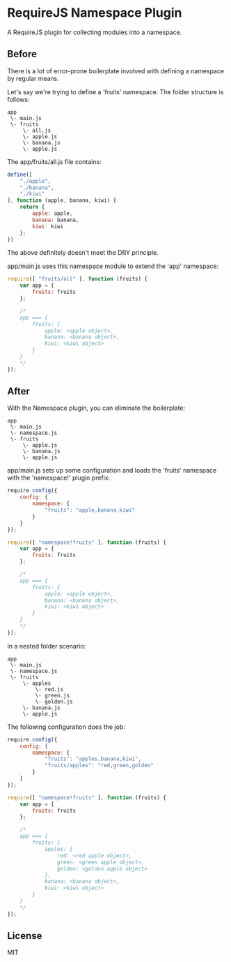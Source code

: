 # RequireJS Namespace Plugin
A RequireJS plugin for collecting modules into a namespace.

## Before

There is a lot of error-prone boilerplate involved with defining a namespace by regular means.

Let's say we're trying to define a 'fruits' namespace. The folder structure is follows:

```
app
 \- main.js
 \- fruits
     \- all.js
     \- apple.js
     \- banana.js
     \- apple.js
```

The app/fruits/all.js file contains:

```js
define([
    "./apple",
    "./banana",
    "./kiwi"
], function (apple, banana, kiwi) {
    return {
        apple: apple,
        banana: banana,
        kiwi: kiwi
    };
})
```

The above definitely doesn't meet the DRY principle.

app/main.js uses this namespace module to extend the 'app' namespace:

```js
require([ "fruits/all" ], function (fruits) {
    var app = {
        fruits: fruits
    };

    /*
    app === {
        fruits: {
            apple: <apple object>,
            banana: <banana object>,
            kiwi: <kiwi object>
        }
    }
    */
});
```

## After

With the Namespace plugin, you can eliminate the boilerplate:

```
app
 \- main.js
 \- namespace.js
 \- fruits
     \- apple.js
     \- banana.js
     \- apple.js
```

app/main.js sets up some configuration and loads the 'fruits' namespace with the 'namespace!' plugin prefix:

```js
require.config({
    config: {
        namespace: {
            "fruits": "apple,banana,kiwi"
        }
    }
});

require([ "namespace!fruits" ], function (fruits) {
    var app = {
        fruits: fruits
    };

    /*
    app === {
        fruits: {
            apple: <apple object>,
            banana: <banana object>,
            kiwi: <kiwi object>
        }
    }
    */
});
```

In a nested folder scenario:

```
app
 \- main.js
 \- namespace.js
 \- fruits
     \- apples
         \- red.js
         \- green.js
         \- golden.js
     \- banana.js
     \- apple.js
```

The following configuration does the job:

```js
require.config({
    config: {
        namespace: {
            "fruits": "apples,banana,kiwi",
            "fruits/apples": "red,green,golden"
        }
    }
});

require([ "namespace!fruits" ], function (fruits) {
    var app = {
        fruits: fruits
    };

    /*
    app === {
        fruits: {
            apples: {
                red: <red apple object>,
                green: <green apple object>,
                golden: <golden apple object>
            },
            banana: <banana object>,
            kiwi: <kiwi object>
        }
    }
    */
});
```

## License

MIT
